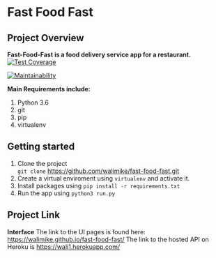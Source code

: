 # Fast Food Fast #
## Project Overview ##
**Fast-Food-Fast is a food delivery service app for a restaurant.**<br />
 [![Test Coverage](https://api.codeclimate.com/v1/badges/3b171fe6c2f140190b29/test_coverage)](https://codeclimate.com/github/walimike/fast-food-fast/test_coverage)     

[![Maintainability](https://api.codeclimate.com/v1/badges/3b171fe6c2f140190b29/maintainability)](https://codeclimate.com/github/walimike/fast-food-fast/maintainability)

**Main Requirements include:**
1. Python 3.6
2. git
3. pip
4. virtualenv

## Getting started
1. Clone the project<br />
`git clone` https://github.com/walimike/fast-food-fast.git<br />
2. Create a virtual enviroment using `virtualenv` and activate it.<br />
3. Install packages using `pip install -r requirements.txt`<br />
4. Run the app using `python3 run.py`<br />
## Project Link 
**Interface**
The link to the UI pages is found here: https://walimike.github.io/fast-food-fast/
The link to the hosted API on Heroku is https://wali1.herokuapp.com/
